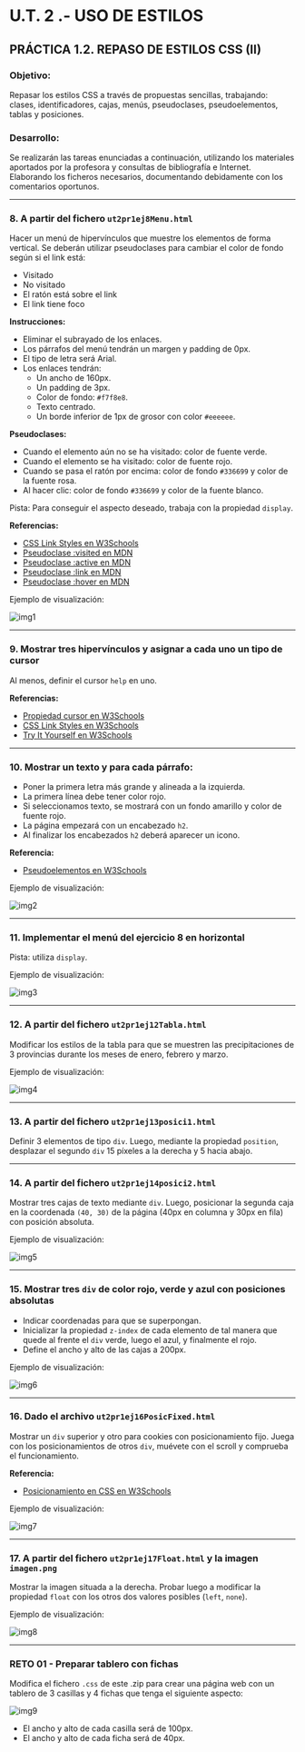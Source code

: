 # U.T. 2 .- USO DE ESTILOS

## PRÁCTICA 1.2. REPASO DE ESTILOS CSS (II)

### Objetivo:
Repasar los estilos CSS a través de propuestas sencillas, trabajando: clases, identificadores, cajas, menús, pseudoclases, pseudoelementos, tablas y posiciones.

### Desarrollo:
Se realizarán las tareas enunciadas a continuación, utilizando los materiales aportados por la profesora y consultas de bibliografía e Internet. Elaborando los ficheros necesarios, documentando debidamente con los comentarios oportunos.

---

### 8. A partir del fichero `ut2pr1ej8Menu.html`

Hacer un menú de hipervínculos que muestre los elementos de forma vertical. Se deberán utilizar pseudoclases para cambiar el color de fondo según si el link está:

- Visitado
- No visitado
- El ratón está sobre el link
- El link tiene foco

**Instrucciones:**

- Eliminar el subrayado de los enlaces.
- Los párrafos del menú tendrán un margen y padding de 0px.
- El tipo de letra será Arial.
- Los enlaces tendrán:
  - Un ancho de 160px.
  - Un padding de 3px.
  - Color de fondo: `#f7f8e8`.
  - Texto centrado.
  - Un borde inferior de 1px de grosor con color `#eeeeee`.

**Pseudoclases:**

- Cuando el elemento aún no se ha visitado: color de fuente verde.
- Cuando el elemento se ha visitado: color de fuente rojo.
- Cuando se pasa el ratón por encima: color de fondo `#336699` y color de la fuente rosa.
- Al hacer clic: color de fondo `#336699` y color de la fuente blanco.

Pista: Para conseguir el aspecto deseado, trabaja con la propiedad `display`.

**Referencias:**

- [CSS Link Styles en W3Schools](https://www.w3schools.com/css/css_link.asp)
- [Pseudoclase :visited en MDN](https://developer.mozilla.org/es/docs/Web/CSS/:visited)
- [Pseudoclase :active en MDN](https://developer.mozilla.org/es/docs/Web/CSS/:active)
- [Pseudoclase :link en MDN](https://developer.mozilla.org/es/docs/Web/CSS/:link)
- [Pseudoclase :hover en MDN](https://developer.mozilla.org/es/docs/Web/CSS/:hover)

Ejemplo de visualización:

![img1](./img/captura_1.png)

---

### 9. Mostrar tres hipervínculos y asignar a cada uno un tipo de cursor

Al menos, definir el cursor `help` en uno.

**Referencias:**

- [Propiedad cursor en W3Schools](https://www.w3schools.com/cssref/pr_class_cursor.asp)
- [CSS Link Styles en W3Schools](https://www.w3schools.com/css/css_link.asp)
- [Try It Yourself en W3Schools](https://www.w3schools.com/css/tryit.asp?filename=trycss_cursor)

---

### 10. Mostrar un texto y para cada párrafo:

- Poner la primera letra más grande y alineada a la izquierda.
- La primera línea debe tener color rojo.
- Si seleccionamos texto, se mostrará con un fondo amarillo y color de fuente rojo.
- La página empezará con un encabezado `h2`.
- Al finalizar los encabezados `h2` deberá aparecer un icono.

**Referencia:**

- [Pseudoelementos en W3Schools](https://www.w3schools.com/css/css_pseudo_elements.asp)

Ejemplo de visualización:

![img2](./img/captura_2.png)

---

### 11. Implementar el menú del ejercicio 8 en horizontal

Pista: utiliza `display`.

Ejemplo de visualización:

![img3](./img/captura_3.png)

---

### 12. A partir del fichero `ut2pr1ej12Tabla.html`

Modificar los estilos de la tabla para que se muestren las precipitaciones de 3 provincias durante los meses de enero, febrero y marzo.

Ejemplo de visualización:

![img4](./img/captura_4.png)


---

### 13. A partir del fichero `ut2pr1ej13posici1.html`

Definir 3 elementos de tipo `div`. Luego, mediante la propiedad `position`, desplazar el segundo `div` 15 píxeles a la derecha y 5 hacia abajo.

---

### 14. A partir del fichero `ut2pr1ej14posici2.html`

Mostrar tres cajas de texto mediante `div`. Luego, posicionar la segunda caja en la coordenada `(40, 30)` de la página (40px en columna y 30px en fila) con posición absoluta.

Ejemplo de visualización:

![img5](./img/captura_5.png)


---

### 15. Mostrar tres `div` de color rojo, verde y azul con posiciones absolutas

- Indicar coordenadas para que se superpongan.
- Inicializar la propiedad `z-index` de cada elemento de tal manera que quede al frente el `div` verde, luego el azul, y finalmente el rojo.
- Define el ancho y alto de las cajas a 200px.

Ejemplo de visualización:

![img6](./img/captura_6.png)

---

### 16. Dado el archivo `ut2pr1ej16PosicFixed.html`

Mostrar un `div` superior y otro para cookies con posicionamiento fijo. Juega con los posicionamientos de otros `div`, muévete con el scroll y comprueba el funcionamiento.

**Referencia:**

- [Posicionamiento en CSS en W3Schools](https://www.w3schools.com/css/css_positioning.asp)

Ejemplo de visualización:

![img7](./img/captura_7.png)


---

### 17. A partir del fichero `ut2pr1ej17Float.html` y la imagen `imagen.png`

Mostrar la imagen situada a la derecha. Probar luego a modificar la propiedad `float` con los otros dos valores posibles (`left`, `none`).

Ejemplo de visualización:

![img8](./img/captura_8.png)

---

### RETO 01 - Preparar tablero con fichas

Modifica el fichero `.css` de este .zip para crear una página web con un tablero de 3 casillas y 4 fichas que tenga el siguiente aspecto:

![img9](./img/captura_9.png)

- El ancho y alto de cada casilla será de 100px.
- El ancho y alto de cada ficha será de 40px.

  
